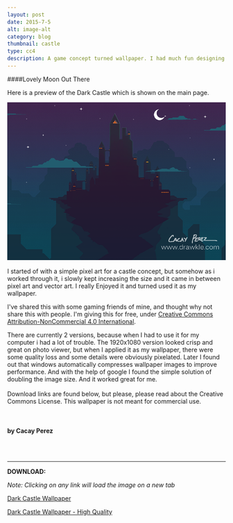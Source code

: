 ```yaml
---
layout: post
date: 2015-7-5
alt: image-alt
category: blog
thumbnail: castle
type: cc4
description: A game concept turned wallpaper. I had much fun designing it, and sort of got attached with it as well and ended up using it as my wallpaper.
---
```


####Lovely Moon Out There

Here is a preview of the Dark Castle which is shown on the main page.

![alt text](/img/blog/dark_castle_blog_preview.png "Dark Castle")

I started of with a simple pixel art for a castle concept, but somehow as i worked through it, i slowly kept increasing the size and it came in between pixel art and vector art. I really
Enjoyed it and turned used it as my wallpaper.

I've shared this with some gaming friends of mine, and thought why not share this with people.
I'm giving this for free, under [Creative Commons Attribution-NonCommercial 4.0 International](http://creativecommons.org/licenses/by-nc/4.0/).

There are currently 2 versions, because when I had to use it for my computer i had a lot of trouble. The 1920x1080 version looked
crisp and great on photo viewer, but when I applied it as my wallpaper, there were some quality loss and some details were obviously pixelated.
Later I found out that windows automatically compresses wallpaper images to improve performance. And with the help of google I found the simple
solution of doubling the image size. And it worked great for me.
<br>
<br>
Download links are found below, but please, please read about the Creative Commons License. This wallpaper is not meant for commercial use.
<br>
<br>
<br>
<br>
**by Cacay Perez**

<br>
<br>
<hr>

**DOWNLOAD:**

*Note: Clicking on any link will load the image on a new tab*

<p><a href="/img/blog/dark_castle_wallpaper.png"  target="_blank"> Dark Castle Wallpaper</a></p>
<p><a href="/img/blog/dark_castle_wallpaper_2x.png" target="_blank"> Dark Castle Wallpaper - High Quality</a></p>

